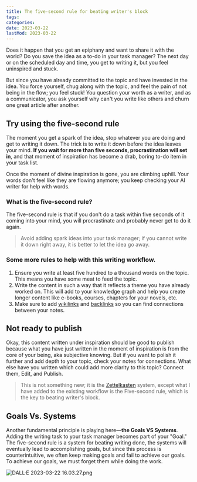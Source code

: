 ```yaml
---
title: The five-second rule for beating writer's block
tags:
categories:
date: 2023-03-22
lastMod: 2023-03-22
---
```

Does it happen that you get an epiphany and want to share it with the world? Do you save the idea as a to-do in your task manager? The next day or on the scheduled day and time, you get to writing it, but you feel uninspired and stuck.

But since you have already committed to the topic and have invested in the idea. You force yourself, chug along with the topic, and feel the pain of not being in the flow; you feel stuck! You question your worth as a writer, and as a communicator, you ask yourself why can't you write like others and churn one great article after another.

## Try using the five-second rule

The moment you get a spark of the idea, stop whatever you are doing and get to writing it down. The trick is to write it down before the idea leaves your mind. **If you wait for more than five seconds, procrastination will set in**, and that moment of inspiration has become a drab, boring to-do item in your task list. 

Once the moment of divine inspiration is gone, you are climbing uphill. Your words don't feel like they are flowing anymore; you keep checking your AI writer for help with words. 

### What is the five-second rule? 
The five-second rule is that if you don't do a task within five seconds of it coming into your mind, you will procrastinate and probably never get to do it again.

> Avoid adding spark ideas into your task manager; if you cannot write it down right away, it is better to let the idea go away. 

### Some more rules to help with this writing workflow. 
1. Ensure you write at least five hundred to a thousand words on the topic. This means you have some meat to feed the topic. 
2. Write the content in such a way that it reflects a theme you have already worked on. This will add to your knowledge graph and help you create longer content like e-books, courses, chapters for your novels, etc. 
3. Make sure to add [wikilinks](https://en.wikipedia.org/wiki/Help:Link) and [backlinks](https://backlinko.com/hub/seo/backlinks) so you can find connections between your notes. 

## Not ready to publish
Okay, this content written under inspiration should be good to publish because what you have just written in the moment of inspiration is from the core of your being, aka subjective knowing. But if you want to polish it further and add depth to your topic, check your notes for connections. What else have you written which could add more clarity to this topic? Connect them, Edit, and Publish. 

> This is not something new; it is the [Zettelkasten](https://zettelkasten.de/introduction/) system, except what I have added to the existing workflow is the Five-second rule, which is the key to beating writer's block.

## Goals Vs. Systems
Another fundamental principle is playing here—**the Goals VS Systems**. Adding the writing task to your task manager becomes part of your "Goal." The five-second rule is a system for beating writing done, the systems will eventually lead to accomplishing goals, but since this process is counterintuitive, we often keep making goals and fail to achieve our goals. To achieve our goals, we must forget them while doing the work. 

![DALL·E 2023-03-22 16.03.27.png](/assets/dall·e_2023-03-22_16.03.27_1679483439934_0.png)

